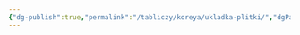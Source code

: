```yaml
---
{"dg-publish":true,"permalink":"/tabliczy/koreya/ukladka-plitki/","dgPassFrontmatter":true}
---
```



